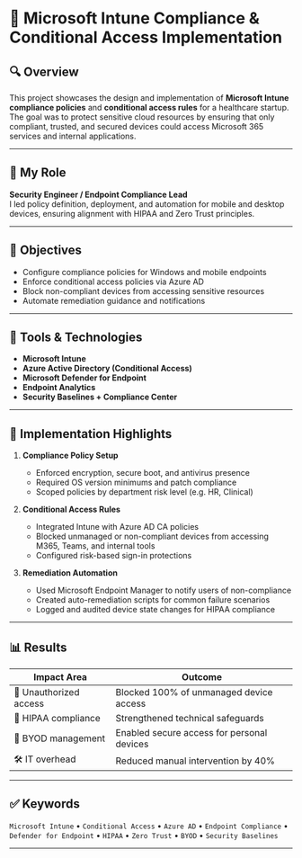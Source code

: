 # 📱 Microsoft Intune Compliance & Conditional Access Implementation

## 🔍 Overview
This project showcases the design and implementation of **Microsoft Intune compliance policies** and **conditional access rules** for a healthcare startup. The goal was to protect sensitive cloud resources by ensuring that only compliant, trusted, and secured devices could access Microsoft 365 services and internal applications.

---

## 👤 My Role
**Security Engineer / Endpoint Compliance Lead**  
I led policy definition, deployment, and automation for mobile and desktop devices, ensuring alignment with HIPAA and Zero Trust principles.

---

## 🎯 Objectives
- Configure compliance policies for Windows and mobile endpoints
- Enforce conditional access policies via Azure AD
- Block non-compliant devices from accessing sensitive resources
- Automate remediation guidance and notifications

---

## 🧰 Tools & Technologies
- **Microsoft Intune**
- **Azure Active Directory (Conditional Access)**
- **Microsoft Defender for Endpoint**
- **Endpoint Analytics**
- **Security Baselines + Compliance Center**

---

## 🚀 Implementation Highlights

1. **Compliance Policy Setup**
   - Enforced encryption, secure boot, and antivirus presence
   - Required OS version minimums and patch compliance
   - Scoped policies by department risk level (e.g. HR, Clinical)

2. **Conditional Access Rules**
   - Integrated Intune with Azure AD CA policies
   - Blocked unmanaged or non-compliant devices from accessing M365, Teams, and internal tools
   - Configured risk-based sign-in protections

3. **Remediation Automation**
   - Used Microsoft Endpoint Manager to notify users of non-compliance
   - Created auto-remediation scripts for common failure scenarios
   - Logged and audited device state changes for HIPAA compliance

---

## 📊 Results

| Impact Area         | Outcome                              |
|---------------------|---------------------------------------|
| 🚫 Unauthorized access | Blocked 100% of unmanaged device access |
| 🔐 HIPAA compliance   | Strengthened technical safeguards     |
| 📱 BYOD management     | Enabled secure access for personal devices |
| 🛠️ IT overhead         | Reduced manual intervention by 40%   |

---

## ✅ Keywords
`Microsoft Intune` • `Conditional Access` • `Azure AD` • `Endpoint Compliance` • `Defender for Endpoint` • `HIPAA` • `Zero Trust` • `BYOD` • `Security Baselines`

---